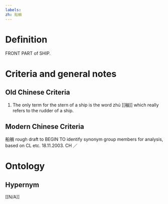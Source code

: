 ```yaml
---
labels: 
zh: 船艄
---
```


# Definition
FRONT PART of SHIP.
# Criteria and general notes
## Old Chinese Criteria
1. The only term for the stern of a ship is the word zhú [[舳]] which really refers to the rudder of a ship.
## Modern Chinese Criteria
船艄
rough draft to BEGIN TO identify synonym group members for analysis, based on CL etc. 18.11.2003. CH ／
# Ontology

## Hypernym
[[N/A]]